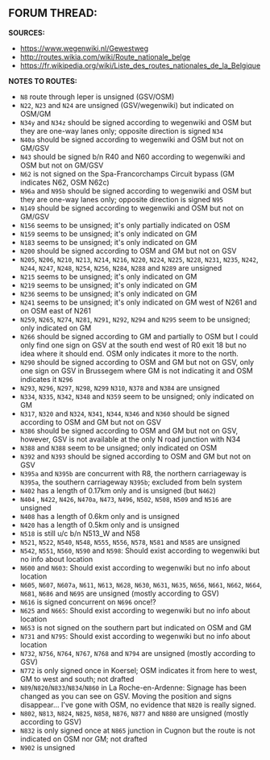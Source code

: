 ﻿**FORUM THREAD:**
- 


**SOURCES:**
- https://www.wegenwiki.nl/Gewestweg
- http://routes.wikia.com/wiki/Route_nationale_belge
- https://fr.wikipedia.org/wiki/Liste_des_routes_nationales_de_la_Belgique


**NOTES TO ROUTES:**
- `N8` route through Ieper is unsigned (GSV/OSM)
- `N22`, `N23` and `N24` are unsigned (GSV/wegenwiki) but indicated on OSM/GM
- `N34y` and `N34z` should be signed according to wegenwiki and OSM but they are one-way lanes only; opposite direction is signed `N34`
- `N40a` should be signed according to wegenwiki and OSM but not on GM/GSV
- `N43` should be signed b/n R40 and N60 according to wegenwiki and OSM but not on GM/GSV
- `N62` is not signed on the Spa-Francorchamps Circuit bypass (GM indicates N62, OSM N62c)
- `N96a` and `N95b` should be signed according to wegenwiki and OSM but they are one-way lanes only; opposite direction is signed `N95`
- `N149` should be signed according to wegenwiki and OSM but not on GM/GSV
- `N156` seems to be unsigned; it's only partially indicated on OSM
- `N159` seems to be unsigned; it's only indicated on GM
- `N183` seems to be unsigned; it's only indicated on GM
- `N200` should be signed according to OSM and GM but not on GSV
- `N205`, `N206`, `N210`, `N213`, `N214`, `N216`, `N220`, `N224`, `N225`, `N228`, `N231`, `N235`, `N242`, `N244`, `N247`, `N248`, `N254`, `N256`, `N284`, `N288` and `N289` are unsigned
- `N215` seems to be unsigned; it's only indicated on GM
- `N219` seems to be unsigned; it's only indicated on GM
- `N236` seems to be unsigned; it's only indicated on GM
- `N241` seems to be unsigned; it's only indicated on GM west of N261 and on OSM east of N261
- `N259`, `N265`, `N274`, `N281`, `N291`, `N292`, `N294` and `N295` seem to be unsigned; only indicated on GM
- `N266` should be signed according to GM and partially to OSM but I could only find one sign on GSV at the south end west of R0 exit 18 but no idea where it should end. OSM only indicates it more to the north.
- `N290` should be signed according to OSM and GM but not on GSV, only one sign on GSV in Brussegem where GM is not indicating it and OSM indicates it `N296`
- `N293`, `N296`, `N297`, `N298`, `N299` `N310`, `N378` and `N384` are unsigned
- `N334`, `N335`, `N342`, `N348` and `N359` seem to be unsigned; only indicated on GM
- `N317`, `N320` and `N324`, `N341`, `N344`, `N346` and `N360` should be signed according to OSM and GM but not on GSV
- `N386` should be signed according to OSM and GM but not on GSV, however, GSV is not available at the only N road junction with N34
- `N388` and `N388` seem to be unsigned; only indicated on OSM
- `N392` and `N393` should be signed according to OSM and GM but not on GSV
- `N395a` and `N395b` are concurrent with R8, the northern carriageway is `N395a`, the southern carriageway `N395b`; excluded from beln system
- `N402` has a length of 0.17km only and is unsigned (but `N462`)
- `N404` , `N422`, `N426`, `N470a`, `N473`, `N496`, `N502`, `N508`, `N509` and `N516` are unsigned
- `N408` has a length of 0.6km only and is unsigned
- `N420` has a length of 0.5km only and is unsigned
- `N518` is still u/c b/n N513_W and N58
- `N521`, `N522`, `N540`, `N548`, `N555`, `N556`, `N578`, `N581` and `N585` are unsigned
- `N542`, `N551`, `N560`, `N590` and `N598`: Should exist according to wegenwiki but no info about location
- `N600` and `N603`: Should exist according to wegenwiki but no info about location
- `N605`, `N607`, `N607a`, `N611`, `N613`, `N628`, `N630`, `N631`, `N635`, `N656`, `N661`, `N662`, `N664`, `N681`, `N686` and `N695` are unsigned (mostly according to GSV)
- `N616` is signed concurrent on `N696` once!?
- `N625` and `N665`: Should exist according to wegenwiki but no info about location
- `N653` is not signed on the southern part but indicated on OSM and GM
- `N731` and `N795`: Should exist according to wegenwiki but no info about location
- `N732`, `N756`, `N764`, `N767`, `N768` and `N794` are unsigned (mostly according to GSV)
- `N772` is only signed once in Koersel; OSM indicates it from here to west, GM to west and south; not drafted
- `N89`/`N820`/`N833`/`N834`/`N860` in La Roche-en-Ardenne: Signage has been changed as you can see on GSV. Moving the position and signs disappear... I've gone with OSM, no evidence that `N820` is really signed.
- `N802`, `N813`, `N824`, `N825`, `N858`, `N876`, `N877` and `N880` are unsigned (mostly according to GSV)
- `N832` is only signed once at `N865` junction in Cugnon but the route is not indicated on OSM nor GM; not drafted
- `N902` is unsigned
